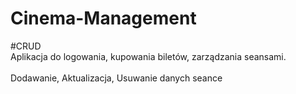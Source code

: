 # Cinema-Management

#CRUD
<br>
Aplikacja do logowania, kupowania biletów, zarządzania seansami.
<br><br>
Dodawanie, Aktualizacja, Usuwanie danych seance
